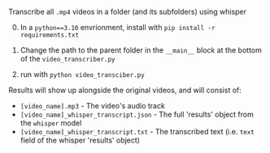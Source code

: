 Transcribe all `.mp4` videos in a folder (and its subfolders) using whisper

0. In a `python==3.10` envrionment, install with `pip install -r requirements.txt`

1. Change the path to the parent folder in the `__main__` block at the bottom of the `video_transcriber.py` 

2. run with `python video_transciber.py`

Results will show up alongside the original videos, and will consist of:
-  `[video_name].mp3` -  The video's audio track
-  `[video_name]_whisper_transcript.json` - The full 'results' object from the `whisper` model
-  `[video_name]_whisper_transcript.txt` - The transcribed text (i.e. `text` field of the whisper 'results' object)

